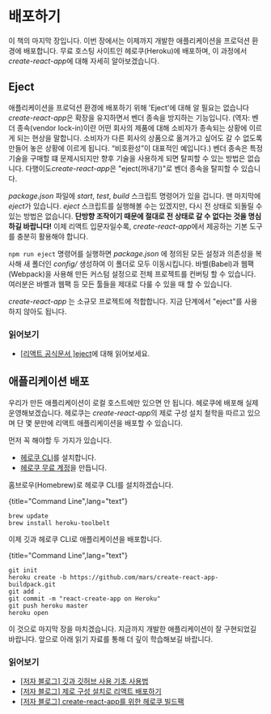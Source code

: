 # 배포하기

이 책의 마지막 장입니다. 이번 장에서는 이제까지 개발한 애플리케이션을 프로덕션 환경에 배포합니다. 무료 호스팅 사이트인 헤로쿠(Heroku)에 배포하며, 이 과정에서 *create-react-app*에 대해 자세히 알아보겠습니다.

## Eject

애플리케이션을 프로덕션 환경에 배포하기 위해 'Eject'에 대해 알 필요는 없습니다  *create-react-app*은 확장을 유지하면서 벤더 종속을 방지하는 기능입니다. (역자: 벤더 종속(vendor lock-in)이란 어떤 회사의 제품에 대해 소비자가 종속되는 상황에 이르게 되는 현상을 말합니다. 소비자가 다른 회사의 상품으로 옮겨가고 싶어도 갈 수 없도록 만들어 놓은 상황에 이르게 됩니다. “비호환성”이 대표적인 예입니다.) 벤더 종속은 특정 기술을 구매할 떄 문제시되지만 향후 기술을 사용하게 되면 탈피할 수 있는 방법은 없습니다. 다행이도*create-react-app*은 "eject(꺼내기)"로 벤더 종속을 탈피할 수 있습니다.

*package.json* 파일에 *start*, *test*, *build* 스크립트 명령어가 있을 겁니다. 맨 마지막에 *eject*가 있습니다. *eject* 스크립트를 실행해볼 수는 있겠지만, 다시 전 상태로 되돌릴 수 있는 방법은 없습니다. **단방향 조작이기 때문에 절대로 전 상태로 갈 수 없다는 것을 명심하길 바랍니다!** 이제 리액트 입문자일수록, *create-react-app*에서 제공하는 기본 도구를 충분히 활용해야 합니다. 

`npm run eject` 명령어를 실행하면  *package.json* 에 정의된 모든 설정과 의존성을 복사해 새 폴더인 *config/* 생성하여 이 폴더로 모두 이동시킵니다. 바벨(Babel)과 웹팩(Webpack)을 사용해 만든 커스텀 설정으로 전체 프로젝트를 컨버팅 할 수 있습니다. 여러분은 바벨과 웹팩 등 모든 툴들을 제대로 다룰 수 있을 때 할 수 있습니다.

*create-react-app* 는 소규모 프로젝트에 적합합니다. 지금 단계에서 "eject"를 사용하지 않아도 됩니다.

### 읽어보기

* [[리액트 공식문서 ]eject](https://github.com/facebookincubator/create-react-app#converting-to-a-custom-setup)에 대해 읽어보세요.

## 애플리케이션 배포

우리가 만든 애플리케이션이 로컬 호스트에만 있으면 안 됩니다. 헤로쿠에 배포해 실제 운영해보겠습니다. 헤로쿠는 *create-react-app*의 제로 구성 설치 철학을 따르고 있으며 단 몇 분만에 리액트 애플리케이션을 배포할 수 있습니다.

먼저 꼭 해야할 두 가지가 있습니다.

* [헤로쿠 CLI](https://devcenter.heroku.com/articles/heroku-command-line)를 설치합니다.
* [헤로쿠 무료 계정](https://www.heroku.com/)을 만듭니다.


홈브로우(Homebrew)로 헤로쿠 CLI를 설치하겠습니다.

{title="Command Line",lang="text"}
~~~~~~~~
brew update
brew install heroku-toolbelt
~~~~~~~~

이제 깃과 헤로쿠 CLI로 애플리케이션을 배포합니다.

{title="Command Line",lang="text"}
~~~~~~~~
git init
heroku create -b https://github.com/mars/create-react-app-buildpack.git
git add .
git commit -m "react-create-app on Heroku"
git push heroku master
heroku open
~~~~~~~~

이 것으로 마지막 장을 마치겠습니다. 지금까지 개발한 애플리케이션이 잘 구현되었길 바랍니다. 앞으로 아래 읽기 자료를 통해 더 깊이 학습해보길 바랍니다.

### 읽어보기

* [[저자 블로그] 깃과 깃허브 사용 기초 사용법](https://www.robinwieruch.de/git-essential-commands/)
* [[저자 블로그] 제로 구성 설치로 리액트 배포하기](https://blog.heroku.com/deploying-react-with-zero-configuration)
* [[저자 블로그] create-react-app를 위한 헤로쿠 빌드팩](https://github.com/mars/create-react-app-buildpack)
